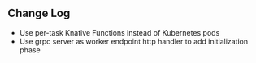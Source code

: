 ## Change Log

- Use per-task Knative Functions instead of Kubernetes pods
- Use grpc server as worker endpoint http handler to add initialization phase